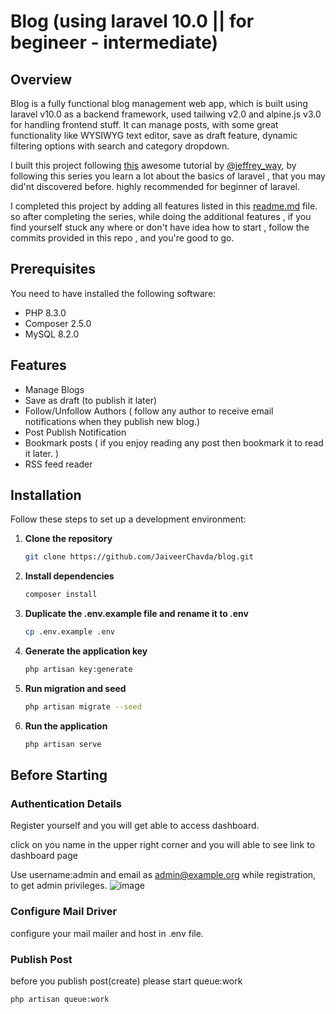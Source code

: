 # Blog (using laravel 10.0 || for begineer - intermediate)

## Overview 

Blog is a fully functional blog management web app, which is built using laravel v10.0 as a backend framework, used tailwing v2.0 and alpine.js v3.0 for handling frontend stuff.
It can manage posts, with some great functionality like WYSIWYG text editor, save as draft feature, dynamic filtering options with search and category dropdown.

I built this project following [this](https://laracasts.com/series/laravel-8-from-scratch) awesome tutorial by [@jeffrey_way](https://twitter.com/jeffrey_way), by following this series you learn a lot about the basics of laravel , that you may did'nt discovered before. highly recommended for beginner of laravel.

I completed this project by adding all features listed in this [readme.md](https://github.com/JeffreyWay/Laravel-From-Scratch-Blog-Project?tab=readme-ov-file#further-ideas) file.
so after completing the series, while doing the additional features , if you find yourself stuck any where or don't have idea how to start , follow the commits provided in this repo , and you're good to go.  

## Prerequisites

You need to have installed the following software:

- PHP 8.3.0
- Composer 2.5.0
- MySQL 8.2.0

## Features

- Manage Blogs
- Save as draft (to publish it later)
- Follow/Unfollow Authors ( follow any author to receive email notifications when they publish new blog.) 
- Post Publish Notification
- Bookmark posts ( if you enjoy reading any post then bookmark it to read it later. )
- RSS feed reader

## Installation 

Follow these steps to set up a development environment:

1. **Clone the repository**

    ```bash
    git clone https://github.com/JaiveerChavda/blog.git
    ```

2. **Install dependencies**

    ```bash
    composer install
    ```

3. **Duplicate the .env.example file and rename it to .env**

    ```bash
    cp .env.example .env
    ```

4. **Generate the application key**

    ```bash
    php artisan key:generate
    ```

5. **Run migration and seed**

    ```bash
    php artisan migrate --seed
    ```

6. **Run the application**

    ```bash
    php artisan serve
    ```
## Before Starting

### Authentication Details

Register yourself and you will get able to access dashboard.  

click on you name in the upper right corner and you will able to see link to dashboard page  

Use username:admin  and email as admin@example.org while registration, to get admin privileges.
![image](https://github.com/JaiveerChavda/blog/assets/108678186/db5dd5e6-9dd0-46f4-aeb8-ae607f6c5fe7)

### Configure Mail Driver

configure your mail mailer and host in .env file.

### Publish Post

before you publish post(create) please start queue:work  


```bash
php artisan queue:work
```




 
